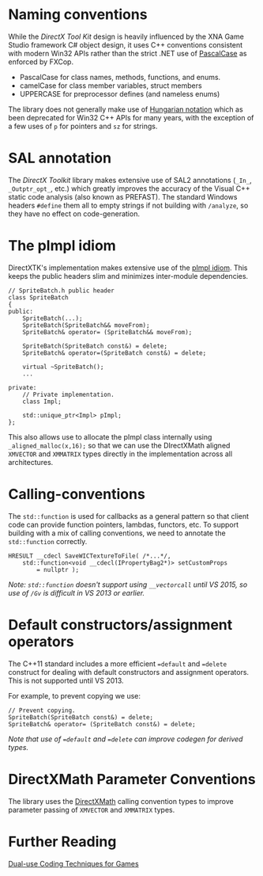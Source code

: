# Naming conventions

While the _DirectX Tool Kit_ design is heavily influenced by the XNA Game Studio framework C# object design, it uses C++ conventions consistent with modern Win32 APIs rather than the strict .NET use of [PascalCase](https://en.wikipedia.org/wiki/CamelCase) as enforced by FXCop.

* PascalCase for class names, methods, functions, and enums.
* camelCase for class member variables, struct members
* UPPERCASE for preprocessor defines (and nameless enums)

The library does not generally make use of [Hungarian notation](https://en.wikipedia.org/wiki/Hungarian_notation) which as been deprecated for Win32 C++ APIs for many years, with the exception of a few uses of ``p`` for pointers and ``sz`` for strings.

# SAL annotation
The _DirectX Toolkit_ library makes extensive use of SAL2 annotations (``_In_``, ``_Outptr_opt_``, etc.) which greatly improves the accuracy of the Visual C++ static code analysis (also known as PREFAST). The standard Windows headers ``#define`` them all to empty strings if not building with ``/analyze``, so they have no effect on code-generation.

# The pImpl idiom
DirectXTK's implementation makes extensive use of the [pImpl idiom](http://en.wikipedia.org/wiki/Opaque_pointer). This keeps the public headers slim and minimizes inter-module dependencies.

    // SpriteBatch.h public header
    class SpriteBatch
    {
    public:
        SpriteBatch(...);
        SpriteBatch(SpriteBatch&& moveFrom);
        SpriteBatch& operator= (SpriteBatch&& moveFrom);

        SpriteBatch(SpriteBatch const&) = delete;
        SpriteBatch& operator=(SpriteBatch const&) = delete;

        virtual ~SpriteBatch();
        ...
    
    private:
        // Private implementation.
        class Impl;
    
        std::unique_ptr<Impl> pImpl;
    };

This also allows use to allocate the pImpl class internally using ``_aligned_malloc(x,16);`` so that we can use the DIrectXMath aligned ``XMVECTOR`` and ``XMMATRIX`` types directly in the implementation across all architectures.

# Calling-conventions
The ``std::function`` is used for callbacks as a general pattern so that client code can provide function pointers, lambdas, functors, etc. To support building with a mix of calling conventions, we need to annotate the ``std::function`` correctly.

    HRESULT __cdecl SaveWICTextureToFile( /*...*/,
        std::function<void __cdecl(IPropertyBag2*)> setCustomProps
            = nullptr );

_Note: ``std::function`` doesn't support using ``__vectorcall`` until VS 2015, so use of ``/Gv`` is difficult in VS 2013 or earlier._

# Default constructors/assignment operators
The C++11 standard includes a more efficient ``=default`` and ``=delete`` construct for dealing with default constructors and assignment operators. This is not supported until VS 2013.

For example, to prevent copying we use:

    // Prevent copying.
    SpriteBatch(SpriteBatch const&) = delete;
    SpriteBatch& operator= (SpriteBatch const&) = delete;

_Note that use of ``=default`` and ``=delete`` can improve codegen for derived types._

# DirectXMath Parameter Conventions
The library uses the [DirectXMath](https://msdn.microsoft.com/en-us/library/windows/desktop/ee418728.aspx#Call_Conventions) calling convention types to improve parameter passing of ``XMVECTOR`` and ``XMMATRIX`` types.

# Further Reading
[Dual-use Coding Techniques for Games](http://blogs.msdn.com/b/chuckw/archive/2012/09/17/dual-use-coding-techniques-for-games.aspx)
